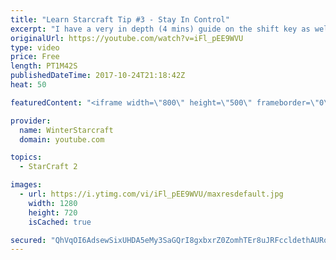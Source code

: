 ```yaml
---
title: "Learn Starcraft Tip #3 - Stay In Control"
excerpt: "I have a very in depth (4 mins) guide on the shift key as well here https://www.youtube.com/watch?v=7x9pHr544oY"
originalUrl: https://youtube.com/watch?v=iFl_pEE9WVU
type: video
price: Free
length: PT1M42S
publishedDateTime: 2017-10-24T21:18:42Z
heat: 50

featuredContent: "<iframe width=\"800\" height=\"500\" frameborder=\"0\" src=\"https://www.youtube.com/embed/iFl_pEE9WVU\" allow=\"accelerometer; autoplay; encrypted-media; gyroscope; picture-in-picture\" allowfullscreen></iframe>"

provider:
  name: WinterStarcraft
  domain: youtube.com

topics:
  - StarCraft 2

images:
  - url: https://i.ytimg.com/vi/iFl_pEE9WVU/maxresdefault.jpg
    width: 1280
    height: 720
    isCached: true

secured: "QhVqOI6AdsewSixUHDA5eMy3SaGQrI8gxbxrZ0ZomhTEr8uJRFccldethAURqxAma1WuC3uSkF9giOutPo2P4IkeARiE3bJUBGGV0PzLXq9n+IyNlSSXepTXrvBMsqEIxOKoxfAImmW4h/n6UWlYEJqMD5An8ytWXqedNITJemhltsDFi6Iw2hNb94Uv7pWMuKkGrWrUygsoaRlsGrEctceHh43g+nCmyhZWC0Mz1fLoFjpHbeWePbm/DJN/yRrNoMc8Nubp9+HsF/8B3Km99Us0Ra36WvKoC75xpCCERpvfOrP2g+aOkfwjg2VjwEl1PfUte9Euv8LOoKFaeVmt+zgAV2/wf1O4vAgds2f4BxbOj85PQHq/gBfB0xYM4ZhbhwMpR6qVubPxe8qPY3/irF4vKLLGDWNzlns5cGe3YVY=;JCyu9ZFfvIW8iDxXourX9A=="
---
```


